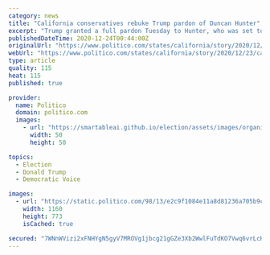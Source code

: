 ```yaml
---
category: news
title: "California conservatives rebuke Trump pardon of Duncan Hunter"
excerpt: "Trump granted a full pardon Tuesday to Hunter, who was set to begin an 11-month sentence at a federal prison in two weeks after pleading guilty to stealing campaign funds for personal use."
publishedDateTime: 2020-12-24T00:44:00Z
originalUrl: "https://www.politico.com/states/california/story/2020/12/23/california-conservatives-rebuke-trump-pardon-of-duncan-hunter-1350370"
webUrl: "https://www.politico.com/states/california/story/2020/12/23/california-conservatives-rebuke-trump-pardon-of-duncan-hunter-1350370"
type: article
quality: 115
heat: 115
published: true

provider:
  name: Politico
  domain: politico.com
  images:
    - url: "https://smartableai.github.io/election/assets/images/organizations/politico.com-50x50.jpg"
      width: 50
      height: 50

topics:
  - Election
  - Donald Trump
  - Democratic Voice

images:
  - url: "https://static.politico.com/98/13/e2c9f1084e11a8d81236a705b9cb/191204-duncan-hunter-gty-773.jpg"
    width: 1160
    height: 773
    isCached: true

secured: "7WNnWVizi2xFNHYgN5gyV7MROVg1jbcg21gGZe3Xb2WwlFuTdKO7Vwq6vrLcK7JuJYtCIEkVGBPHs6d8p0H2MNH5FClTbsnwYxhHu/a/11fn934dYwtaH3JVyPV79nTkLEbe+J0KfqZ8rnBK2lnSaMAhUWVGN7zrdMKzdYsMpi86NF2YEfOVmZL9zRxC5XEi9BnGUwquWTtQpNf1k4WgXScyjgCoqDrK0JkT/WHyZe1BPus2UYkJTT6wwCmb6fw1xSrBrE7wnUUIYSFM14EGBoL8qrdZXxGF4DU5uXcB7guYYVi6bNcPzgzpNfERqINfqvSBelgM1UGTOpOlVr/Ov9d7J6UgduZVmZx99rObx/w=;+usGdGVY870FSsxbz3utmQ=="
---
```


